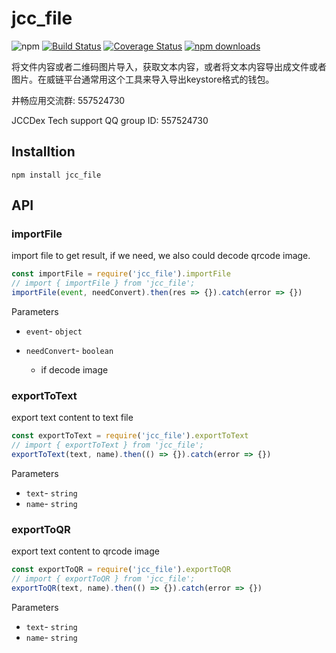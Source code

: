 # jcc_file

![npm](https://img.shields.io/npm/v/jcc_file.svg)
[![Build Status](https://travis-ci.com/JCCDex/jcc_file.svg?branch=master)](https://travis-ci.com/JCCDex/jcc_file)
[![Coverage Status](https://coveralls.io/repos/github/JCCDex/jcc_file/badge.svg?branch=master)](https://coveralls.io/github/JCCDex/jcc_file?branch=master)
[![npm downloads](https://img.shields.io/npm/dm/jcc_file.svg)](http://npm-stat.com/charts.html?package=jcc_file)

将文件内容或者二维码图片导入，获取文本内容，或者将文本内容导出成文件或者图片。在威链平台通常用这个工具来导入导出keystore格式的钱包。

井畅应用交流群: 557524730

JCCDex Tech support QQ group ID: 557524730

## Installtion

```shell
npm install jcc_file
```

## API

### importFile

import file to get result, if we need, we also could decode qrcode image.

```javascript
const importFile = require('jcc_file').importFile
// import { importFile } from 'jcc_file';
importFile(event, needConvert).then(res => {}).catch(error => {})
```

Parameters

- `event`- `object`
- `needConvert`- `boolean`
  
  - if decode image

### exportToText

export text content to text file

```javascript
const exportToText = require('jcc_file').exportToText
// import { exportToText } from 'jcc_file';
exportToText(text, name).then(() => {}).catch(error => {})
```

Parameters

- `text`- `string`
- `name`- `string`

### exportToQR

export text content to qrcode image

```javascript
const exportToQR = require('jcc_file').exportToQR
// import { exportToQR } from 'jcc_file';
exportToQR(text, name).then(() => {}).catch(error => {})
```

Parameters

- `text`- `string`
- `name`- `string`
